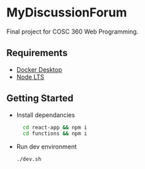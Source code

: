# MyDiscussionForum

Final project for COSC 360 Web Programming.

## Requirements

- [Docker Desktop](https://www.docker.com/get-started)
- [Node LTS](https://nodejs.org/en/)

## Getting Started

- Install dependancies
  ```bash
    cd react-app && npm i
    cd functions && npm i
  ```
- Run dev environment
  ```bash
  ./dev.sh
  ```
